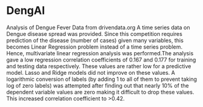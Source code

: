 # DengAI
Analysis of Dengue Fever Data from drivendata.org
A time series data on Dengue disease spread was provided. Since this competition requires prediction of the disease (number of cases) given many variables, this becomes Linear Regression problem instead of a time series problem. Hence, multivariate linear regression analysis was performed.The analysis gave a low regression correlation coefficients of 0.167 and 0.177 for training and testing data respectively. These values are rather low for a predictive model. Lasso and Ridge models did not improve on these values.
A logarithmic conversion of labels (by adding 1 to all of them to prevent taking log of zero labels) was attempted after finding out that nearly 10% of the dependent variable values are zero making it difficult to drop these values. This increased correlation coefficient to >0.42.
